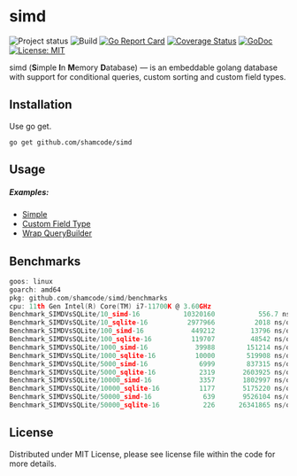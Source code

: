 simd
=================
![Project status](https://img.shields.io/badge/version-0.0.3-green.svg)
![Build](https://github.com/shamcode/simd/actions/workflows/workflow.yml/badge.svg)
[![Go Report Card](https://goreportcard.com/badge/github.com/shamcode/simd)](https://goreportcard.com/report/github.com/shamcode/simd)
[![Coverage Status](https://coveralls.io/repos/github/shamcode/simd/badge.svg?branch=master)](https://coveralls.io/github/shamcode/simd?branch=master)
[![GoDoc](https://godoc.org/github.com/shamcode/simd?status.svg)](https://pkg.go.dev/github.com/shamcode/simd)
[![License: MIT](https://img.shields.io/badge/License-MIT-yellow.svg)](https://opensource.org/licenses/MIT)

simd (**S**imple **I**n **M**emory **D**atabase) &mdash; is an embeddable golang database with support for conditional queries, custom sorting and custom field types.


Installation
------------
 
Use go get.

    go get github.com/shamcode/simd

Usage
------

##### Examples:

- [Simple](https://github.com/shamcode/simd/blob/master/_examples/common/main.go)
- [Custom Field Type](https://github.com/shamcode/simd/blob/master/_examples/custom-field-time)
- [Wrap QueryBuilder](https://github.com/shamcode/simd/blob/master/_examples/wrap-query-builder)


Benchmarks
------
```go
goos: linux
goarch: amd64
pkg: github.com/shamcode/simd/benchmarks
cpu: 11th Gen Intel(R) Core(TM) i7-11700K @ 3.60GHz
Benchmark_SIMDVsSQLite/10_simd-16         	10320160	       556.7 ns/op	     504 B/op	      12 allocs/op
Benchmark_SIMDVsSQLite/10_sqlite-16       	 2977966	      2018 ns/op	     576 B/op	      25 allocs/op
Benchmark_SIMDVsSQLite/100_simd-16        	  449212	     13796 ns/op	   12102 B/op	     288 allocs/op
Benchmark_SIMDVsSQLite/100_sqlite-16      	  119707	     48542 ns/op	   13824 B/op	     600 allocs/op
Benchmark_SIMDVsSQLite/1000_simd-16       	   39988	    151214 ns/op	  125567 B/op	    2988 allocs/op
Benchmark_SIMDVsSQLite/1000_sqlite-16     	   10000	    519908 ns/op	  143424 B/op	    6225 allocs/op
Benchmark_SIMDVsSQLite/5000_simd-16       	    6999	    837315 ns/op	  645883 B/op	   16977 allocs/op
Benchmark_SIMDVsSQLite/5000_sqlite-16     	    2319	   2603925 ns/op	  735330 B/op	   33213 allocs/op
Benchmark_SIMDVsSQLite/10000_simd-16      	    3357	   1802997 ns/op	 1296478 B/op	   34478 allocs/op
Benchmark_SIMDVsSQLite/10000_sqlite-16    	    1177	   5175220 ns/op	 1475333 B/op	   66963 allocs/op
Benchmark_SIMDVsSQLite/50000_simd-16      	     639	   9526104 ns/op	 6496762 B/op	  174480 allocs/op
Benchmark_SIMDVsSQLite/50000_sqlite-16    	     226	  26341865 ns/op	 7395356 B/op	  336963 allocs/op

```

License
-------
Distributed under MIT License, please see license file within the code for more details.